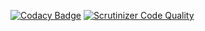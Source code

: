 [![Codacy Badge](https://api.codacy.com/project/badge/Grade/535d22174a604690813e804ced26645e)](https://www.codacy.com/app/stevecshanks/next-actions-for-trello?utm_source=github.com&amp;utm_medium=referral&amp;utm_content=stevecshanks/next-actions-for-trello&amp;utm_campaign=Badge_Grade) [![Scrutinizer Code Quality](https://scrutinizer-ci.com/g/stevecshanks/next-actions-for-trello/badges/quality-score.png?b=master)](https://scrutinizer-ci.com/g/stevecshanks/next-actions-for-trello/?branch=master)
